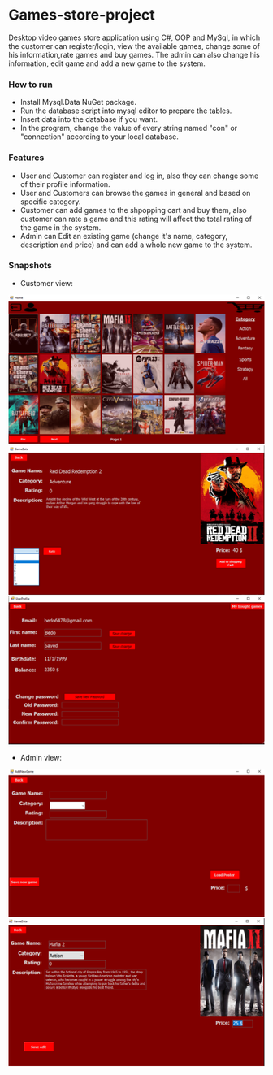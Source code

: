 # Games-store-project
Desktop video games store application using C#, OOP and MySql, in which the customer can register/login, view the available games, change some of his information,rate games and buy games. The admin can also change his information, edit game and add a new game to the system.

### How to run
* Install Mysql.Data NuGet package.
* Run the database script into mysql editor to prepare the tables.
* Insert data into the database if you want.
* In the program, change the value of every string named "con" or "connection" according to your local database.

### Features
* User and Customer can register and log in, also they can change some of their profile information.
* User and Customers can browse the games in general and based on specific category.
* Customer can add games to the shpopping cart and buy them, also customer can rate a game and this rating will affect the total rating of the game in the system.
* Admin can Edit an existing game (change it's name, category, description and price) and can add a whole new game to the system.

### Snapshots

* Customer view: 

<div>
<img src = "https://github.com/Bedo-Sayed/Games-store-project/blob/main/Project_code/screen_shots/browse_games.png"> 
<div> 

<div>
<img src = "https://github.com/Bedo-Sayed/Games-store-project/blob/main/Project_code/screen_shots/game_detail_customer.png"> 
<div> 

<div>
<img src = "https://github.com/Bedo-Sayed/Games-store-project/blob/main/Project_code/screen_shots/profile_page.png"> 
<div> 

* Admin view:  

<div>
<img src = "https://github.com/Bedo-Sayed/Games-store-project/blob/main/Project_code/screen_shots/add_game.png"> 
<div> 

<div>
<img src = "https://github.com/Bedo-Sayed/Games-store-project/blob/main/Project_code/screen_shots/edit_game.png"> 
<div> 
